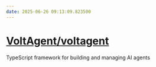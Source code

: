 ```yaml
---
date: 2025-06-26 09:13:09.823500
---
```


# [VoltAgent/voltagent](https://github.com/VoltAgent/voltagent)

TypeScript framework for building and managing AI agents